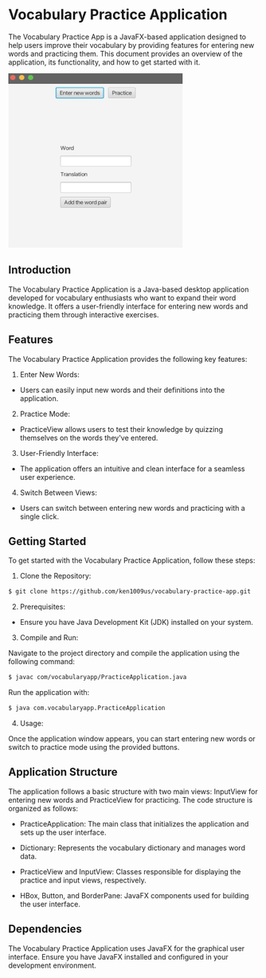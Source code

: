 # Vocabulary Practice Application

The Vocabulary Practice App is a JavaFX-based application designed to help users improve their vocabulary by providing features for entering new words and practicing them. This document provides an overview of the application, its functionality, and how to get started with it.

<a href="url"><img src="https://github.com/ken1009us/vocabulary-practice-app/blob/main/img/ui.png" height="350" width="350" ></a>

## Introduction

The Vocabulary Practice Application is a Java-based desktop application developed for vocabulary enthusiasts who want to expand their word knowledge. It offers a user-friendly interface for entering new words and practicing them through interactive exercises.

## Features

The Vocabulary Practice Application provides the following key features:

1. Enter New Words:

- Users can easily input new words and their definitions into the application.

2. Practice Mode:

- PracticeView allows users to test their knowledge by quizzing themselves on the words they've entered.

3. User-Friendly Interface:

- The application offers an intuitive and clean interface for a seamless user experience.

4. Switch Between Views:

- Users can switch between entering new words and practicing with a single click.

## Getting Started

To get started with the Vocabulary Practice Application, follow these steps:

1. Clone the Repository:

```bash
$ git clone https://github.com/ken1009us/vocabulary-practice-app.git
```

2. Prerequisites:

- Ensure you have Java Development Kit (JDK) installed on your system.

3. Compile and Run:

Navigate to the project directory and compile the application using the following command:

```bash
$ javac com/vocabularyapp/PracticeApplication.java
```

Run the application with:

```bash
$ java com.vocabularyapp.PracticeApplication
```

4. Usage:

Once the application window appears, you can start entering new words or switch to practice mode using the provided buttons.

## Application Structure

The application follows a basic structure with two main views: InputView for entering new words and PracticeView for practicing. The code structure is organized as follows:

- PracticeApplication: The main class that initializes the application and sets up the user interface.

- Dictionary: Represents the vocabulary dictionary and manages word data.

- PracticeView and InputView: Classes responsible for displaying the practice and input views, respectively.

- HBox, Button, and BorderPane: JavaFX components used for building the user interface.

## Dependencies

The Vocabulary Practice Application uses JavaFX for the graphical user interface. Ensure you have JavaFX installed and configured in your development environment.